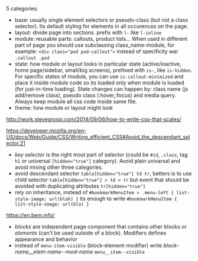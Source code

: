 5 categories:

* base: usually single element selectors or pseudo-class (but not a class selector). Its default styling for elements in all occurences on the page.
* layout: divide page into sections. prefix with `l-` like `l-inline`
* module: reusable parts: callouts, product lists... When used in different part of page you should use subclassing class_name-module, for example: `<div class="pod pod-callout">` instead of specificity war `.callout .pod`
* state: how module or layout looks in particular state (active/inactive, home page/sidebar, small/big screens), prefixed with `is-`, like `is-hidden`. For specific states of module, you can use `is-callout-minimized` and place it inside module code so its loaded only when module is loaded (for just-in-time loading).
State changes can happen by: class name (js add/remove class), pseudo class (:hover,:focus) and media query. Always keep module all css code inside same file.
* theme: how module or layout might look


http://work.stevegrossi.com/2014/09/06/how-to-write-css-that-scales/

https://developer.mozilla.org/en-US/docs/Web/Guide/CSS/Writing_efficient_CSS#Avoid_the_descendant_selector.21

* *key selector* is the right most part of selector (could be `#id`, `.class`, tag `h1` or universal `[hidden="true"]` category). Avoid plain univarsal and avoid mixing other three categories.
* avoid descendant selector `table[hidden="true"] td tr`, betters is to use child selector `table[hidden="true"] > td > tr` but event that should be avoided with duplicating attributes `tr[hidden="true"]`
* rely on inheritance, instead of `#bookmarkMenuItem > .menu-left { list-style-image: url(blah) }` its enough to write `#bookmarkMenuItem { list-style-image: url(bla) }`


https://en.bem.info/

* *blocks* are independent page component that contains other blocks or *elements* (can't be used outside of a block). Modifiers defines appearance and behavior
* instead of `menu-item-visible` (block-element-modifier) write *block-name__elem-name--mod-name* `menu__item--visible`
